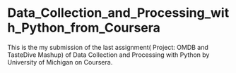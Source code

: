 # Data_Collection_and_Processing_with_Python_from_Coursera
This is the my submission of the last assignment( Project: OMDB and TasteDive Mashup) of Data Collection and Processing with Python by University of Michigan on Coursera.
